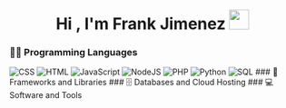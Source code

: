 <h1 align="center">Hi , I'm Frank Jimenez <img src="https://media.giphy.com/media/hvRJCLFzcasrR4ia7z/giphy.gif" width="35"></h1>

<!--
**FrankJimenezDev/FrankJimenezDev** is a ✨ _special_ ✨ repository because its `README.md` (this file) appears on your GitHub profile.

Here are some ideas to get you started:

- 🔭 I’m currently working on ...
- 🌱 I’m currently learning ...
- 👯 I’m looking to collaborate on ...
- 🤔 I’m looking for help with ...
- 💬 Ask me about ...
- 📫 How to reach me: ...
- 😄 Pronouns: ...
- ⚡ Fun fact: ...
-->

### 👨‍💻 Programming Languages
<img alt="CSS" src="https://img.shields.io/badge/CSS%20-%231572B6.svg?logo=css3&logoColor=white">
<img alt="HTML" src="https://img.shields.io/badge/HTML%20-%23E34F26.svg?logo=html5&logoColor=white">
<img alt="JavaScript" src="https://img.shields.io/badge/JavaScript%20-%23F7DF1E.svg?logo=javascript&logoColor=black">
<img alt="NodeJS" src="https://img.shields.io/badge/Node.js%20-%2343853D.svg?logo=node.js&logoColor=white">
<img alt="PHP" src="https://img.shields.io/badge/PHP-%23777BB4.svg?logo=php&logoColor=white">
<img alt="Python" src="https://img.shields.io/badge/Python%20-%2314354C.svg?logo=python&logoColor=white">
<img alt="SQL" src="https://img.shields.io/badge/SQL%20-%23025E8C.svg?logo=amazon-dynamodb&logoColor=white">
### 🧰 Frameworks and Libraries
### 🗄️ Databases and Cloud Hosting
### 💻 Software and Tools
